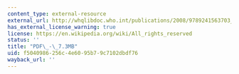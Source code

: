 ```yaml
---
content_type: external-resource
external_url: http://whqlibdoc.who.int/publications/2008/9789241563703_eng.pdf
has_external_license_warning: true
license: https://en.wikipedia.org/wiki/All_rights_reserved
status: ''
title: "PDF\_-\_7.3MB"
uid: f5040986-256c-4e60-95b7-9c7102dbdf76
wayback_url: ''
---
```

